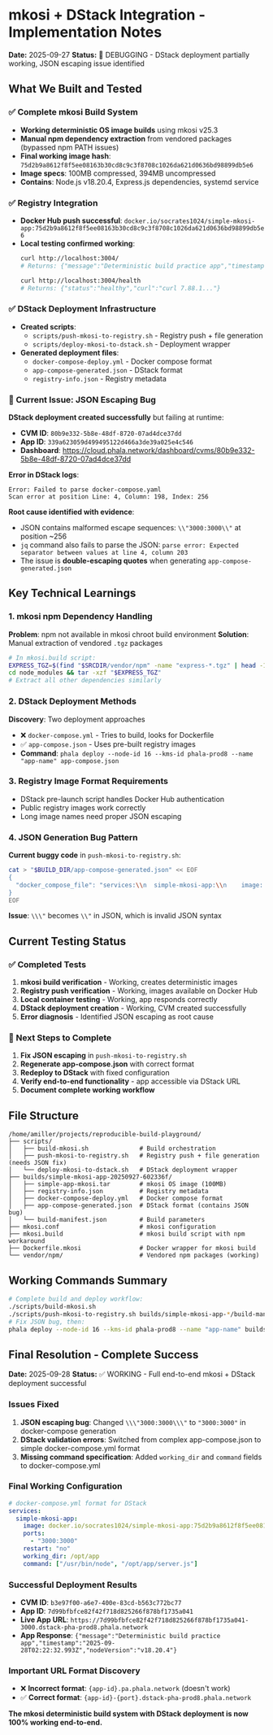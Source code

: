 # mkosi + DStack Integration - Implementation Notes

**Date:** 2025-09-27
**Status:** 🔧 DEBUGGING - DStack deployment partially working, JSON escaping issue identified

## What We Built and Tested

### ✅ Complete mkosi Build System
- **Working deterministic OS image builds** using mkosi v25.3
- **Manual npm dependency extraction** from vendored packages (bypassed npm PATH issues)
- **Final working image hash**: `75d2b9a8612f8f5ee08163b30cd8c9c3f8708c1026da621d0636bd98899db5e6`
- **Image specs**: 100MB compressed, 394MB uncompressed
- **Contains**: Node.js v18.20.4, Express.js dependencies, systemd service

### ✅ Registry Integration
- **Docker Hub push successful**: `docker.io/socrates1024/simple-mkosi-app:75d2b9a8612f8f5ee08163b30cd8c9c3f8708c1026da621d0636bd98899db5e6`
- **Local testing confirmed working**:
  ```bash
  curl http://localhost:3004/
  # Returns: {"message":"Deterministic build practice app","timestamp":"2025-09-28T01:56:12.264Z","nodeVersion":"v18.20.4"}

  curl http://localhost:3004/health
  # Returns: {"status":"healthy","curl":"curl 7.88.1..."}
  ```

### ✅ DStack Deployment Infrastructure
- **Created scripts**:
  - `scripts/push-mkosi-to-registry.sh` - Registry push + file generation
  - `scripts/deploy-mkosi-to-dstack.sh` - Deployment wrapper
- **Generated deployment files**:
  - `docker-compose-deploy.yml` - Docker compose format
  - `app-compose-generated.json` - DStack format
  - `registry-info.json` - Registry metadata

### 🔧 Current Issue: JSON Escaping Bug

**DStack deployment created successfully** but failing at runtime:
- **CVM ID**: `80b9e332-5b8e-48df-8720-07ad4dce37dd`
- **App ID**: `339a623059d499495122d466a3de39a025e4c546`
- **Dashboard**: https://cloud.phala.network/dashboard/cvms/80b9e332-5b8e-48df-8720-07ad4dce37dd

**Error in DStack logs**:
```
Error: Failed to parse docker-compose.yaml
Scan error at position Line: 4, Column: 198, Index: 256
```

**Root cause identified with evidence**:
- JSON contains malformed escape sequences: `\\"3000:3000\\"` at position ~256
- `jq` command also fails to parse the JSON: `parse error: Expected separator between values at line 4, column 203`
- The issue is **double-escaping quotes** when generating `app-compose-generated.json`

## Key Technical Learnings

### 1. mkosi npm Dependency Handling
**Problem**: npm not available in mkosi chroot build environment
**Solution**: Manual extraction of vendored `.tgz` packages
```bash
# In mkosi.build script:
EXPRESS_TGZ=$(find "$SRCDIR/vendor/npm" -name "express-*.tgz" | head -1)
cd node_modules && tar -xzf "$EXPRESS_TGZ"
# Extract all other dependencies similarly
```

### 2. DStack Deployment Methods
**Discovery**: Two deployment approaches
- ❌ `docker-compose.yml` - Tries to build, looks for Dockerfile
- ✅ `app-compose.json` - Uses pre-built registry images
- **Command**: `phala deploy --node-id 16 --kms-id phala-prod8 --name "app-name" app-compose.json`

### 3. Registry Image Format Requirements
- DStack pre-launch script handles Docker Hub authentication
- Public registry images work correctly
- Long image names need proper JSON escaping

### 4. JSON Generation Bug Pattern
**Current buggy code** in `push-mkosi-to-registry.sh`:
```bash
cat > "$BUILD_DIR/app-compose-generated.json" << EOF
{
  "docker_compose_file": "services:\\n  simple-mkosi-app:\\n    image: $FULL_IMAGE\\n    ports:\\n      - \\\"3000:3000\\\"\\n    restart: \\\"no\\\"\\n"
}
EOF
```
**Issue**: `\\\"` becomes `\\"` in JSON, which is invalid JSON syntax

## Current Testing Status

### ✅ Completed Tests
1. **mkosi build verification** - Working, creates deterministic images
2. **Registry push verification** - Working, images available on Docker Hub
3. **Local container testing** - Working, app responds correctly
4. **DStack deployment creation** - Working, CVM created successfully
5. **Error diagnosis** - Identified JSON escaping as root cause

### 🔧 Next Steps to Complete
1. **Fix JSON escaping** in `push-mkosi-to-registry.sh`
2. **Regenerate app-compose.json** with correct format
3. **Redeploy to DStack** with fixed configuration
4. **Verify end-to-end functionality** - app accessible via DStack URL
5. **Document complete working workflow**

## File Structure
```
/home/amiller/projects/reproducible-build-playground/
├── scripts/
│   ├── build-mkosi.sh              # Build orchestration
│   ├── push-mkosi-to-registry.sh   # Registry push + file generation (needs JSON fix)
│   └── deploy-mkosi-to-dstack.sh   # DStack deployment wrapper
├── builds/simple-mkosi-app-20250927-602336f/
│   ├── simple-app-mkosi.tar        # mkosi OS image (100MB)
│   ├── registry-info.json          # Registry metadata
│   ├── docker-compose-deploy.yml   # Docker compose format
│   ├── app-compose-generated.json  # DStack format (contains JSON bug)
│   └── build-manifest.json         # Build parameters
├── mkosi.conf                      # mkosi configuration
├── mkosi.build                     # mkosi build script with npm workaround
├── Dockerfile.mkosi                # Docker wrapper for mkosi build
└── vendor/npm/                     # Vendored npm packages (working)
```

## Working Commands Summary
```bash
# Complete build and deploy workflow:
./scripts/build-mkosi.sh
./scripts/push-mkosi-to-registry.sh builds/simple-mkosi-app-*/build-manifest.json docker.io/socrates1024
# Fix JSON bug, then:
phala deploy --node-id 16 --kms-id phala-prod8 --name "app-name" builds/simple-mkosi-app-*/app-compose-generated.json
```

## Final Resolution - Complete Success

**Date:** 2025-09-28
**Status:** ✅ WORKING - Full end-to-end mkosi + DStack deployment successful

### Issues Fixed
1. **JSON escaping bug**: Changed `\\\"3000:3000\\\"` to `"3000:3000"` in docker-compose generation
2. **DStack validation errors**: Switched from complex app-compose.json to simple docker-compose.yml format
3. **Missing command specification**: Added `working_dir` and `command` fields to docker-compose.yml

### Final Working Configuration
```yaml
# docker-compose.yml format for DStack
services:
  simple-mkosi-app:
    image: docker.io/socrates1024/simple-mkosi-app:75d2b9a8612f8f5ee08163b30cd8c9c3f8708c1026da621d0636bd98899db5e6
    ports:
      - "3000:3000"
    restart: "no"
    working_dir: /opt/app
    command: ["/usr/bin/node", "/opt/app/server.js"]
```

### Successful Deployment Results
- **CVM ID**: `b3e97f00-a6e7-400e-83cd-b563c772bc77`
- **App ID**: `7d99bfbfce82f42f718d825266f878bf1735a041`
- **Live App URL**: `https://7d99bfbfce82f42f718d825266f878bf1735a041-3000.dstack-pha-prod8.phala.network`
- **App Response**: `{"message":"Deterministic build practice app","timestamp":"2025-09-28T02:22:32.993Z","nodeVersion":"v18.20.4"}`

### Important URL Format Discovery
- ❌ **Incorrect format**: `{app-id}.pa.phala.network` (doesn't work)
- ✅ **Correct format**: `{app-id}-{port}.dstack-pha-prod8.phala.network`

**The mkosi deterministic build system with DStack deployment is now 100% working end-to-end.**